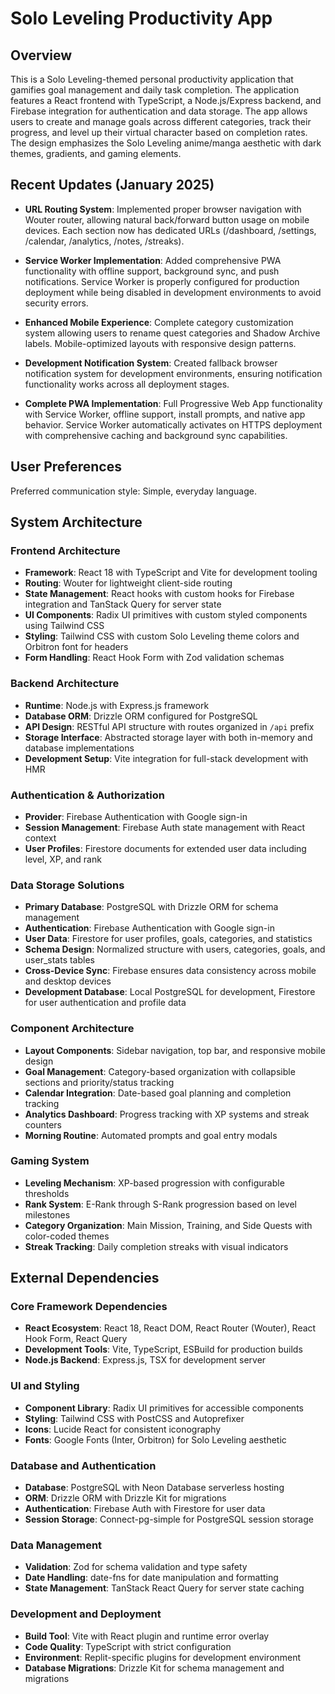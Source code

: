 # Solo Leveling Productivity App

## Overview

This is a Solo Leveling-themed personal productivity application that gamifies goal management and daily task completion. The application features a React frontend with TypeScript, a Node.js/Express backend, and Firebase integration for authentication and data storage. The app allows users to create and manage goals across different categories, track their progress, and level up their virtual character based on completion rates. The design emphasizes the Solo Leveling anime/manga aesthetic with dark themes, gradients, and gaming elements.

## Recent Updates (January 2025)

- **URL Routing System**: Implemented proper browser navigation with Wouter router, allowing natural back/forward button usage on mobile devices. Each section now has dedicated URLs (/dashboard, /settings, /calendar, /analytics, /notes, /streaks).

- **Service Worker Implementation**: Added comprehensive PWA functionality with offline support, background sync, and push notifications. Service Worker is properly configured for production deployment while being disabled in development environments to avoid security errors.

- **Enhanced Mobile Experience**: Complete category customization system allowing users to rename quest categories and Shadow Archive labels. Mobile-optimized layouts with responsive design patterns.

- **Development Notification System**: Created fallback browser notification system for development environments, ensuring notification functionality works across all deployment stages.

- **Complete PWA Implementation**: Full Progressive Web App functionality with Service Worker, offline support, install prompts, and native app behavior. Service Worker automatically activates on HTTPS deployment with comprehensive caching and background sync capabilities.

## User Preferences

Preferred communication style: Simple, everyday language.

## System Architecture

### Frontend Architecture
- **Framework**: React 18 with TypeScript and Vite for development tooling
- **Routing**: Wouter for lightweight client-side routing
- **State Management**: React hooks with custom hooks for Firebase integration and TanStack Query for server state
- **UI Components**: Radix UI primitives with custom styled components using Tailwind CSS
- **Styling**: Tailwind CSS with custom Solo Leveling theme colors and Orbitron font for headers
- **Form Handling**: React Hook Form with Zod validation schemas

### Backend Architecture
- **Runtime**: Node.js with Express.js framework
- **Database ORM**: Drizzle ORM configured for PostgreSQL
- **API Design**: RESTful API structure with routes organized in `/api` prefix
- **Storage Interface**: Abstracted storage layer with both in-memory and database implementations
- **Development Setup**: Vite integration for full-stack development with HMR

### Authentication & Authorization
- **Provider**: Firebase Authentication with Google sign-in
- **Session Management**: Firebase Auth state management with React context
- **User Profiles**: Firestore documents for extended user data including level, XP, and rank

### Data Storage Solutions
- **Primary Database**: PostgreSQL with Drizzle ORM for schema management
- **Authentication**: Firebase Authentication with Google sign-in
- **User Data**: Firestore for user profiles, goals, categories, and statistics
- **Schema Design**: Normalized structure with users, categories, goals, and user_stats tables
- **Cross-Device Sync**: Firebase ensures data consistency across mobile and desktop devices
- **Development Database**: Local PostgreSQL for development, Firestore for user authentication and profile data

### Component Architecture
- **Layout Components**: Sidebar navigation, top bar, and responsive mobile design
- **Goal Management**: Category-based organization with collapsible sections and priority/status tracking
- **Calendar Integration**: Date-based goal planning and completion tracking
- **Analytics Dashboard**: Progress tracking with XP systems and streak counters
- **Morning Routine**: Automated prompts and goal entry modals

### Gaming System
- **Leveling Mechanism**: XP-based progression with configurable thresholds
- **Rank System**: E-Rank through S-Rank progression based on level milestones
- **Category Organization**: Main Mission, Training, and Side Quests with color-coded themes
- **Streak Tracking**: Daily completion streaks with visual indicators

## External Dependencies

### Core Framework Dependencies
- **React Ecosystem**: React 18, React DOM, React Router (Wouter), React Hook Form, React Query
- **Development Tools**: Vite, TypeScript, ESBuild for production builds
- **Node.js Backend**: Express.js, TSX for development server

### UI and Styling
- **Component Library**: Radix UI primitives for accessible components
- **Styling**: Tailwind CSS with PostCSS and Autoprefixer
- **Icons**: Lucide React for consistent iconography
- **Fonts**: Google Fonts (Inter, Orbitron) for Solo Leveling aesthetic

### Database and Authentication
- **Database**: PostgreSQL with Neon Database serverless hosting
- **ORM**: Drizzle ORM with Drizzle Kit for migrations
- **Authentication**: Firebase Auth with Firestore for user data
- **Session Storage**: Connect-pg-simple for PostgreSQL session storage

### Data Management
- **Validation**: Zod for schema validation and type safety
- **Date Handling**: date-fns for date manipulation and formatting
- **State Management**: TanStack React Query for server state caching

### Development and Deployment
- **Build Tool**: Vite with React plugin and runtime error overlay
- **Code Quality**: TypeScript with strict configuration
- **Environment**: Replit-specific plugins for development environment
- **Database Migrations**: Drizzle Kit for schema management and migrations